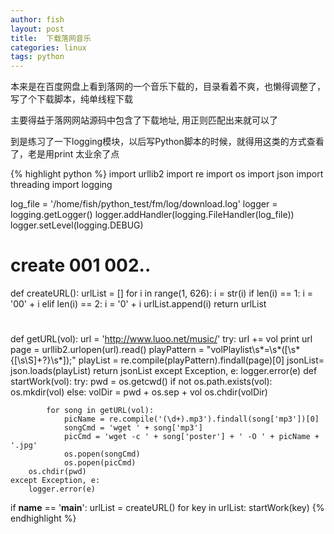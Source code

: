 ```yaml
---
author: fish
layout: post
title:  下载落网音乐 
categories: linux 
tags: python 
---
```

本来是在百度网盘上看到落网的一个音乐下载的，目录看着不爽，也懒得调整了，写了个下载脚本，纯单线程下载


主要得益于落网网站源码中包含了下载地址, 用正则匹配出来就可以了


到是练习了一下logging模块，以后写Python脚本的时候，就得用这类的方式查看了，老是用print 太业余了点



<!--more-->
{% highlight python %}
import urllib2
import re
import os
import json
import threading
import logging

log_file = '/home/fish/python_test/fm/log/download.log'
logger = logging.getLogger()
logger.addHandler(logging.FileHandler(log_file))
logger.setLevel(logging.DEBUG)

# create 001 002..
def createURL():
    urlList = []
    for i in range(1, 626):
        i = str(i)
        if len(i) == 1:
            i = '00' + i
        elif len(i) == 2:
            i = '0' + i
        urlList.append(i)
    return  urlList
#  
def getURL(vol):
    url = 'http://www.luoo.net/music/'
    try:
        url += vol 
        print url
        page = urllib2.urlopen(url).read()
        playPattern = "volPlaylist\s*=\s*(\[\s*\{[\s\S]+?\}\s*\]);"
        playList = re.compile(playPattern).findall(page)[0]
        jsonList= json.loads(playList)
        return jsonList
    except Exception, e:
        logger.error(e)
def startWork(vol):
    try:
        pwd = os.getcwd()
        if not os.path.exists(vol):
            os.mkdir(vol)
        else:
            volDir = pwd + os.sep + vol
            os.chdir(volDir)
            
            for song in getURL(vol):
                picName = re.compile('(\d+).mp3').findall(song['mp3'])[0]
                songCmd = 'wget ' + song['mp3']
                picCmd = 'wget -c ' + song['poster'] + ' -O ' + picName + '.jpg'
                os.popen(songCmd)
                os.popen(picCmd)
        os.chdir(pwd)
    except Exception, e:
        logger.error(e)
if __name__ == '__main__':
    urlList = createURL()
    for key in urlList:
        startWork(key)
{% endhighlight %}
